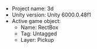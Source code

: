 <!-- UNITY CODE ASSIST INSTRUCTIONS START -->
- Project name: 3d
- Unity version: Unity 6000.0.48f1
- Active game object:
  - Name: RectBox
  - Tag: Untagged
  - Layer: Pickup
<!-- UNITY CODE ASSIST INSTRUCTIONS END -->